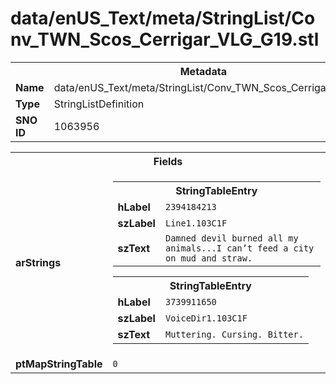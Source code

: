 <h1>data/enUS_Text/meta/StringList/Conv_TWN_Scos_Cerrigar_VLG_G19.stl</h1><table><tr><th colspan="100%">Metadata</th></tr><tr><td><b>Name</b></td><td>data/enUS_Text/meta/StringList/Conv_TWN_Scos_Cerrigar_VLG_G19.stl</td></tr><tr><td><b>Type</b></td><td>StringListDefinition</td></tr><tr><td><b>SNO ID</b></td><td>1063956</td></tr></table>

<table><tr><th colspan="100%">Fields</th></tr><tr><td><b>arStrings</b></td><td><table><tr><th colspan="100%">StringTableEntry</th></tr><tr><td><b>hLabel</b></td><td><code>2394184213</code></td></tr><tr><td><b>szLabel</b></td><td><code>Line1.103C1F</code></td></tr><tr><td><b>szText</b></td><td><code>Damned devil burned all my animals...I can’t feed a city on mud and straw.</code></td></tr></table>


<table><tr><th colspan="100%">StringTableEntry</th></tr><tr><td><b>hLabel</b></td><td><code>3739911650</code></td></tr><tr><td><b>szLabel</b></td><td><code>VoiceDir1.103C1F</code></td></tr><tr><td><b>szText</b></td><td><code>Muttering. Cursing. Bitter.</code></td></tr></table>


</td></tr><tr><td><b>ptMapStringTable</b></td><td><code>0</code></td></tr></table>

